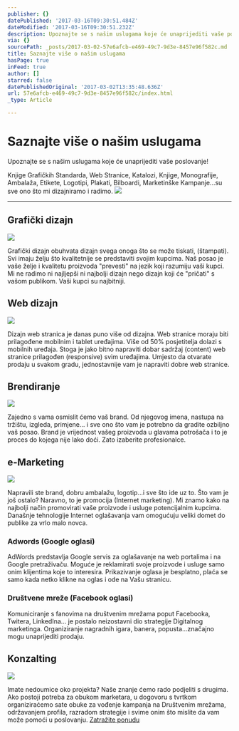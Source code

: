 ```yaml
---
publisher: {}
datePublished: '2017-03-16T09:30:51.484Z'
dateModified: '2017-03-16T09:30:51.232Z'
description: Upoznajte se s našim uslugama koje će unaprijediti vaše poslovanje!
via: {}
sourcePath: _posts/2017-03-02-57e6afcb-e469-49c7-9d3e-8457e96f582c.md
title: Saznajte više o našim uslugama
hasPage: true
inFeed: true
author: []
starred: false
datePublishedOriginal: '2017-03-02T13:35:48.636Z'
url: 57e6afcb-e469-49c7-9d3e-8457e96f582c/index.html
_type: Article

---
```

# Saznajte više o našim uslugama

Upoznajte se s našim uslugama koje će unaprijediti vaše poslovanje!

Knjige Grafičkih Standarda, Web Stranice, Katalozi, Knjige, Monografije, Ambalaža, Etikete, Logotipi, Plakati, Bilboardi, Marketinške Kampanje...su sve ono što mi dizajniramo i radimo.
![](https://the-grid-user-content.s3-us-west-2.amazonaws.com/9d8e210f-498c-4822-8a96-f900297f518c.jpg)

---

## Grafički dizajn
![](https://the-grid-user-content.s3-us-west-2.amazonaws.com/3641f0fd-ebb7-4e15-a598-c63196a86227.jpg)

Grafički dizajn obuhvata dizajn svega onoga što se može tiskati, (štampati). Svi imaju želju što kvalitetnije se predstaviti svojim kupcima. Naš posao je vaše želje i kvalitetu proizvoda "prevesti" na jezik koji razumiju vaši kupci. Mi ne radimo ni najljepši ni najbolji dizajn nego dizajn koji će "pričati" s vašom publikom. Vaši kupci su najbitniji.

## Web dizajn
![](https://the-grid-user-content.s3-us-west-2.amazonaws.com/469a788f-a3cf-416a-80a1-4709284c6bf6.jpg)

Dizajn web stranica je danas puno više od dizajna. Web stranice moraju biti prilagođene mobilnim i tablet uređajima. Više od 50% posjetitelja dolazi s mobilnih uređaja. Stoga je jako bitno napraviti dobar sadržaj (content) web stranice prilagođen (responsive) svim uređajima. Umjesto da otvarate prodaju u svakom gradu, jednostavnije vam je napraviti dobre web stranice.

## Brendiranje
![](https://the-grid-user-content.s3-us-west-2.amazonaws.com/51c9f1ab-2f96-48a3-bcb6-90a8acc0bffa.jpg)

Zajedno s vama osmislit ćemo vaš brand. Od njegovog imena, nastupa na tržištu, izgleda, primjene... i sve ono što vam je potrebno da gradite ozbiljno vaš posao. Brand je vrijednost vašeg proizvoda u glavama potrošača i to je proces do kojega nije lako doći. Zato izaberite profesionalce.

## e-Marketing
![](https://the-grid-user-content.s3-us-west-2.amazonaws.com/75d4f4a2-d20c-4b5e-a809-bfaf83645246.jpg)

Napravili ste brand, dobru ambalažu, logotip...i sve što ide uz to. Što vam je još ostalo? Naravno, to je promocija (Internet marketing). Mi znamo kako na najbolji način promovirati vaše proizvode i usluge potencijalnim kupcima. Današnje tehnologije Internet oglašavanja vam omogućuju veliki domet do publike za vrlo malo novca.

### Adwords (Google oglasi)

AdWords predstavlja Google servis za oglašavanje na web portalima i na Google pretraživaču. Moguće je reklamirati svoje proizvode i usluge samo onim klijentima koje to interesira. Prikazivanje oglasa je besplatno, plaća se samo kada netko klikne na oglas i ode na Vašu stranicu.

### Društvene mreže (Facebook oglasi)

Komuniciranje s fanovima na društvenim mrežama poput Facebooka, Twitera, LinkedIna... je postalo neizostavni dio strategije Digitalnog marketinga. Organiziranje nagradnih igara, banera, popusta...značajno mogu unaprijediti prodaju.

## Konzalting
![](https://the-grid-user-content.s3-us-west-2.amazonaws.com/5a55405c-560f-410a-9412-ffb661645ae4.jpg)

Imate nedoumice oko projekta? Naše znanje ćemo rado podjeliti s drugima. Ako postoji potreba za obukom marketara, u dogovoru s tvrtkom organiziraćemo sate obuke za vođenje kampanja na Društvenim mrežama, održavanjem profila, razradom strategije i svime onim što mislite da vam može pomoći u poslovanju.
[Zatražite ponudu][0]

[0]: https://docs.google.com/forms/d/e/1FAIpQLScdOVsi3x4G0Lhj3_OM6jahpukJaGd1BQo7SdDcZ_cg58LITg/formResponse